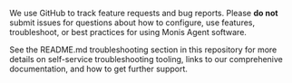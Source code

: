 <!-- ⚠️⚠️STOP⚠️⚠️ -- PLEASE READ! -->

We use GitHub to track feature requests and bug reports. Please **do not** submit issues for questions about how to configure, use features, troubleshoot, or best practices for using Monis Agent software.

See the README.md troubleshooting section in this repository for more details on self-service troubleshooting tooling, links to our comprehenive documentation, and how to get further support.
